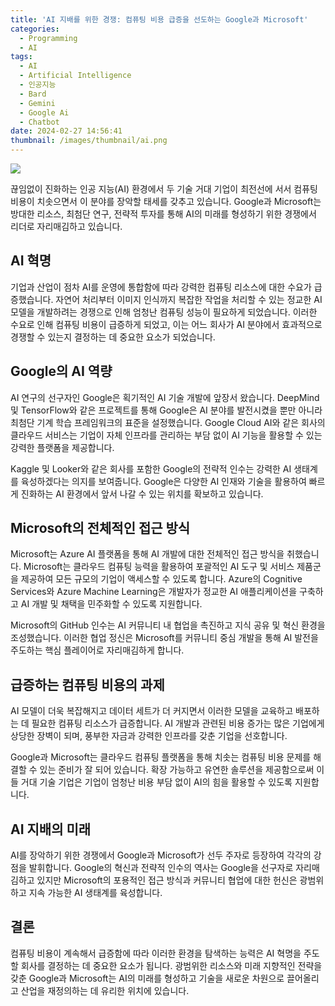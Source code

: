 ```yaml
---
title: 'AI 지배를 위한 경쟁: 컴퓨팅 비용 급증을 선도하는 Google과 Microsoft'
categories:
  - Programming
  - AI
tags:
  - AI
  - Artificial Intelligence
  - 인공지능
  - Bard
  - Gemini
  - Google Ai
  - Chatbot
date: 2024-02-27 14:56:41
thumbnail: /images/thumbnail/ai.png
---
```


![](/images/header/ai-20.png)

끊임없이 진화하는 인공 지능(AI) 환경에서 두 기술 거대 기업이 최전선에 서서 컴퓨팅 비용이 치솟으면서 이 분야를 장악할 태세를 갖추고 있습니다. Google과 Microsoft는 방대한 리소스, 최첨단 연구, 전략적 투자를 통해 AI의 미래를 형성하기 위한 경쟁에서 리더로 자리매김하고 있습니다.

## AI 혁명

기업과 산업이 점차 AI를 운영에 통합함에 따라 강력한 컴퓨팅 리소스에 대한 수요가 급증했습니다. 자연어 처리부터 이미지 인식까지 복잡한 작업을 처리할 수 있는 정교한 AI 모델을 개발하려는 경쟁으로 인해 엄청난 컴퓨팅 성능이 필요하게 되었습니다. 이러한 수요로 인해 컴퓨팅 비용이 급증하게 되었고, 이는 어느 회사가 AI 분야에서 효과적으로 경쟁할 수 있는지 결정하는 데 중요한 요소가 되었습니다.

## Google의 AI 역량

AI 연구의 선구자인 Google은 획기적인 AI 기술 개발에 앞장서 왔습니다. DeepMind 및 TensorFlow와 같은 프로젝트를 통해 Google은 AI 분야를 발전시켰을 뿐만 아니라 최첨단 기계 학습 프레임워크의 표준을 설정했습니다. Google Cloud AI와 같은 회사의 클라우드 서비스는 기업이 자체 인프라를 관리하는 부담 없이 AI 기능을 활용할 수 있는 강력한 플랫폼을 제공합니다.

Kaggle 및 Looker와 같은 회사를 포함한 Google의 전략적 인수는 강력한 AI 생태계를 육성하겠다는 의지를 보여줍니다. Google은 다양한 AI 인재와 기술을 활용하여 빠르게 진화하는 AI 환경에서 앞서 나갈 수 있는 위치를 확보하고 있습니다.

## Microsoft의 전체적인 접근 방식

Microsoft는 Azure AI 플랫폼을 통해 AI 개발에 대한 전체적인 접근 방식을 취했습니다. Microsoft는 클라우드 컴퓨팅 능력을 활용하여 포괄적인 AI 도구 및 서비스 제품군을 제공하여 모든 규모의 기업이 액세스할 수 있도록 합니다. Azure의 Cognitive Services와 Azure Machine Learning은 개발자가 정교한 AI 애플리케이션을 구축하고 AI 개발 및 채택을 민주화할 수 있도록 지원합니다.

Microsoft의 GitHub 인수는 AI 커뮤니티 내 협업을 촉진하고 지식 공유 및 혁신 환경을 조성했습니다. 이러한 협업 정신은 Microsoft를 커뮤니티 중심 개발을 통해 AI 발전을 주도하는 핵심 플레이어로 자리매김하게 합니다.

## 급증하는 컴퓨팅 비용의 과제

AI 모델이 더욱 복잡해지고 데이터 세트가 더 커지면서 이러한 모델을 교육하고 배포하는 데 필요한 컴퓨팅 리소스가 급증합니다. AI 개발과 관련된 비용 증가는 많은 기업에게 상당한 장벽이 되며, 풍부한 자금과 강력한 인프라를 갖춘 기업을 선호합니다.

Google과 Microsoft는 클라우드 컴퓨팅 플랫폼을 통해 치솟는 컴퓨팅 비용 문제를 해결할 수 있는 준비가 잘 되어 있습니다. 확장 가능하고 유연한 솔루션을 제공함으로써 이들 거대 기술 기업은 기업이 엄청난 비용 부담 없이 AI의 힘을 활용할 수 있도록 지원합니다.

## AI 지배의 미래

AI를 장악하기 위한 경쟁에서 Google과 Microsoft가 선두 주자로 등장하여 각각의 강점을 발휘합니다. Google의 혁신과 전략적 인수의 역사는 Google을 선구자로 자리매김하고 있지만 Microsoft의 포용적인 접근 방식과 커뮤니티 협업에 대한 헌신은 광범위하고 지속 가능한 AI 생태계를 육성합니다.

## 결론

컴퓨팅 비용이 계속해서 급증함에 따라 이러한 환경을 탐색하는 능력은 AI 혁명을 주도할 회사를 결정하는 데 중요한 요소가 됩니다. 광범위한 리소스와 미래 지향적인 전략을 갖춘 Google과 Microsoft는 AI의 미래를 형성하고 기술을 새로운 차원으로 끌어올리고 산업을 재정의하는 데 유리한 위치에 있습니다.
